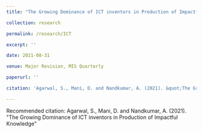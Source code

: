 ```yaml
---
title: "The Growing Dominance of ICT inventors in Production of Impactful Knowledge"

collection: research

permalink: /research/ICT

excerpt: ''

date: 2021-08-31

venue: Major Revision, MIS Quarterly

paperurl: ''

citation: 'Agarwal, S., Mani, D. and Nandkumar, A. (2021). &quot;The Growing Dominance of ICT inventors in Production of Impactful Knowledge.&quot;'

---
```



Recommended citation: Agarwal, S., Mani, D. and Nandkumar, A. (2021). "The Growing Dominance of ICT inventors in Production of Impactful Knowledge"
